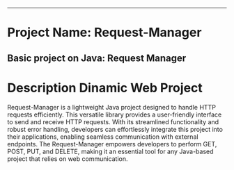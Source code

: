 --------------------------------------------------------------
# Project Name: Request-Manager
Basic project on Java:  Request Manager
--------------------------------------------------------------
# Description Dinamic Web Project
Request-Manager is a lightweight Java project designed to handle HTTP requests efficiently. This versatile library provides a user-friendly interface to send and receive HTTP requests. With its streamlined functionality and robust error handling, developers can effortlessly integrate this project into their applications, enabling seamless communication with external endpoints. The Request-Manager empowers developers to perform GET, POST, PUT, and DELETE, making it an essential tool for any Java-based project that relies on web communication. 
